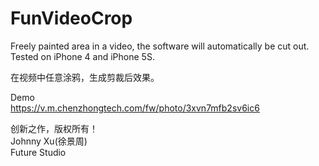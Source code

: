 # FunVideoCrop
Freely painted area in a video, the software will automatically be cut out. Tested on iPhone 4 and iPhone 5S.

在视频中任意涂鸦，生成剪裁后效果。  

Demo  
https://v.m.chenzhongtech.com/fw/photo/3xvn7mfb2sv6ic6  

创新之作，版权所有！  
Johnny Xu(徐景周)  
Future Studio
